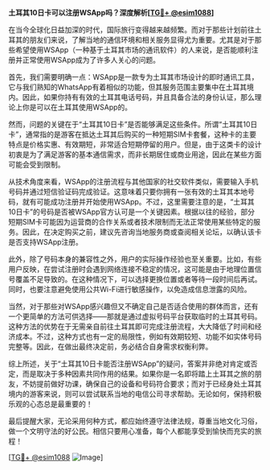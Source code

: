 **土耳其10日卡可以注册WSApp吗？深度解析[[TG💪+ @esim1088](https://t.me/s/esim1088)]**

在当今全球化日益加深的时代，国际旅行变得越来越频繁。而对于那些计划前往土耳其的朋友们来说，了解当地的通信环境和相关服务显得尤为重要。尤其是对于那些希望使用WSApp（一种基于土耳其市场的通讯软件）的人来说，是否能顺利注册并正常使用WSApp成为了许多人关心的问题。

首先，我们需要明确一点：WSApp是一款专为土耳其市场设计的即时通讯工具，它与我们熟知的WhatsApp有着相似的功能，但其服务范围主要集中在土耳其境内。因此，如果你持有有效的土耳其电话号码，并且具备合法的身份认证，那么理论上你是可以在土耳其使用WSApp的。

然而，问题的关键在于“土耳其10日卡”是否能够满足这些条件。所谓“土耳其10日卡”，通常指的是游客在抵达土耳其后购买的一种短期SIM卡套餐，这种卡的主要特点是价格实惠、有效期短，非常适合短期停留的用户。但是，由于这类卡的设计初衷是为了满足游客的基本通信需求，而非长期居住或商业用途，因此在某些方面可能会受到限制。

从技术角度来看，WSApp的注册流程与其他国家的社交软件类似，需要输入手机号码并通过短信验证码完成验证。这意味着只要你拥有一张有效的土耳其本地号码，就有可能成功注册并开始使用WSApp。不过，这里需要注意的是，“土耳其10日卡”的号码是否被WSApp官方认可是一个关键因素。根据以往的经验，部分短期SIM卡可能因为运营商的合作关系或者技术限制而无法正常使用某些特定的服务。因此，在决定购买之前，建议先咨询当地服务商或查阅相关论坛，以确认该卡是否支持WSApp注册。

此外，除了号码本身的兼容性之外，用户的实际操作经验也至关重要。比如，有些用户反映，在尝试注册时会遇到网络连接不稳定的情况，这可能是由于地理位置信号覆盖不足导致的。在这种情况下，可以选择更换位置或者等待一段时间后再试。同时，也要注意避免使用公共Wi-Fi进行敏感操作，以免造成信息泄露的风险。

当然，对于那些对WSApp感兴趣但又不确定自己是否适合使用的群体而言，还有一个更简单的方法可供选择——那就是通过虚拟号码平台获取临时的土耳其号码。这种方法的优势在于无需亲自前往土耳其即可完成注册流程，大大降低了时间和经济成本。不过，这种方式也有一定的局限性，例如有效期较短、功能不如实体号码完整等。因此，在做出最终决定前，务必结合自身需求权衡利弊。

综上所述，关于“土耳其10日卡能否注册WSApp”的疑问，答案并非绝对肯定或否定，而是取决于多种因素共同作用的结果。如果你是一名即将踏上土耳其之旅的朋友，不妨提前做好功课，确保自己的设备和号码符合要求；而对于已经身处土耳其境内的游客来说，则可以尝试联系当地的电信公司寻求帮助。无论如何，保持积极乐观的心态总是最重要的！

最后提醒大家，无论采用何种方式，都应始终遵守法律法规，尊重当地文化习俗，做一个文明守法的好公民。相信只要用心准备，每个人都能享受到愉快而充实的旅程！

[[TG💪+ @esim1088](https://t.me/s/esim1088) ![Image](https://i.postimg.cc/4NQfJmqS/Snipaste-2025-05-13-00-14-12.png)]